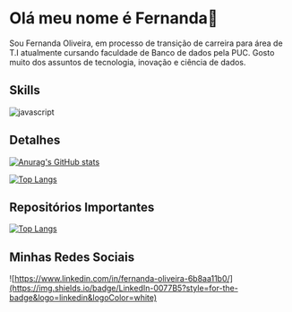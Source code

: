 # Olá meu nome é Fernanda👋

Sou Fernanda Oliveira, em processo de transição de carreira para área de T.I atualmente cursando faculdade de Banco de dados pela PUC. Gosto muito dos assuntos de tecnologia, inovação e ciência de dados.

## Skills
![javascript](https://img.shields.io/badge/JavaScript-323330?style=for-the-badge&logo=javascript&logoColor=F7DF1E)

## Detalhes
[![Anurag's GitHub stats](https://github-readme-stats.vercel.app/api?username=fernandaoliveirasantos&show_icons=true&&theme=radical)](https://github.com/anuraghazra/github-readme-stats)


[![Top Langs](https://github-readme-stats.vercel.app/api/top-langs/?username=fernandaoliveirasantos&layout=compact&theme=radical)](https://github.com/anuraghazra/github-readme-stats)

## Repositórios Importantes
[![Top Langs](https://github-readme-stats.vercel.app/api/top-langs/?username=fernandaoliveirasantos&theme=radical)](https://github.com/fernandaoliveirasantos/github-readme-stats)

## Minhas Redes Sociais
![https://www.linkedin.com/in/fernanda-oliveira-6b8aa11b0/](https://img.shields.io/badge/LinkedIn-0077B5?style=for-the-badge&logo=linkedin&logoColor=white)
